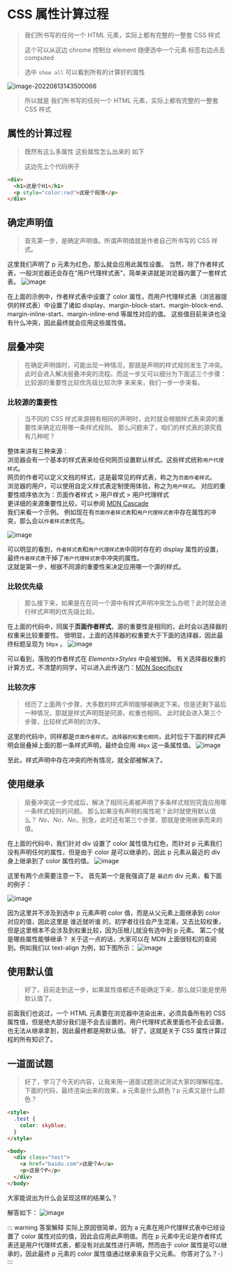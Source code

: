 # CSS 属性计算过程

> 我们所书写的任何一个 HTML 元素，实际上都有完整的一整套 CSS 样式
>
> 这个可以从这边 chrome 控制台 element 随便选中一个元素 标签右边点击 <span class="cor-tip">computed</span>
>
> 选中 `show all` 可以看到所有的计算好的属性

![image-20220813143500066](../assets/computedSytle.jpg)

> 所以就是 <span class="cor-wa">我们所书写的任何一个 HTML 元素，实际上都有完整的一整套 CSS 样式</span>

## 属性的计算过程

> 既然有这么多属性 这些属性怎么出来的 如下
>
> 这边先上个代码例子

```html
<div>
  <h1>这是个H1</h1>
  <p style="color:red">这是个段落</p>
</div>
```

## 确定声明值

> 首先第一步，是确定声明值。所谓声明值就是作者自己所书写的 CSS 样式。

这里我们声明了 p 元素为红色，那么就会应用此属性设置。
当然，除了作者样式表，一般浏览器还会存在“用户代理样式表”，简单来讲就是浏览器内置了一套样式表。
![image](../assets/computedSytle-2.jpg)

在上面的示例中，作者样式表中设置了 color 属性，而用户代理样式表（浏览器提供的样式表）中设置了诸如 display、margin-block-start、margin-block-end、margin-inline-start、margin-inline-end 等属性对应的值。
这些值目前来讲也没有什么冲突，因此最终就会应用这些属性值。

## 层叠冲突

> 在确定声明值时，可能出现一种情况，那就是声明的样式规则发生了冲突。
> 此时会进入解决层叠冲突的流程。而这一步又可以细分为下面这三个步骤：
> 比较源的重要性比较优先级比较次序
> 来来来，我们一步一步来看。

### 比较源的重要性

> 当不同的 CSS 样式来源拥有相同的声明时，此时就会根据样式表来源的重要性来确定应用哪一条样式规则。
> 那么问题来了，咱们的样式表的源究竟有几种呢？

整体来讲有三种来源：  
浏览器会有一个基本的样式表来给任何网页设置默认样式。这些样式统称`用户代理样式`。  
网页的作者可以定义文档的样式，这是最常见的样式表，称之为`页面作者样式`。  
浏览器的用户，可以使用自定义样式表定制使用体验，称之为`用户样式`。
对应的重要性顺序依次为：页面作者样式 > 用户样式 > 用户代理样式  
更详细的来源重要性比较，可以参阅 [MDN Cascade](https://developer.mozilla.org/zh-CN/docs/Web/CSS/Cascade)  
我们来看一个示例。
例如现在有`页面作者样式表`和`用户代理样式表`中存在属性的冲突，那么会以`作者样式表`优先。

![image](../assets/computedSytle-3.jpg)

可以明显的看到，`作者样式表`和`用户代理样式表`中同时存在的 display 属性的设置，最终`作者样式表`干掉了`用户代理样式表`中冲突的属性。  
这就是第一步，根据不同源的重要性来决定应用哪一个源的样式。

### 比较优先级

> 那么接下来，如果是在在同一个源中有样式声明冲突怎么办呢？此时就会进行样式声明的优先级比较。

在上面的代码中，同属于**页面作者样式**，源的重要性是相同的，此时会以选择器的权重来比较重要性。
很明显，上面的选择器的权重要大于下面的选择器，因此最终标题呈现为 `50px` 。
![image](../assets/computedSytle-4.jpg)

可以看到，落败的作者样式在 _Elements>Styles_ 中会被划掉。
有关选择器权重的计算方式，不清楚的同学，可以进入此传送门：[MDN Specificity](https://developer.mozilla.org/en-US/docs/Web/CSS/Specificity)

### 比较次序

> 经历了上面两个步骤，大多数的样式声明能够被确定下来。但是还剩下最后一种情况，那就是样式声明既是同源，权重也相同。
> 此时就会进入第三个步骤，比较样式声明的次序。

这里的代码中，同样都是`页面作者样式`，`选择器的权重也相同`，此时位于下面的样式声明会层叠掉上面的那一条样式声明，最终会应用 `40px` 这一条属性值。
![image](../assets/computedSytle-5.jpg)

至此，样式声明中存在冲突的所有情况，就全部被解决了。

## 使用继承

> 层叠冲突这一步完成后，解决了相同元素被声明了多条样式规则究竟应用哪一条样式规则的问题。
> 那么如果没有声明的属性呢？此时就使用默认值么？
> _No、No、No_，别急，此时还有第三个步骤，那就是使用继承而来的值。

在上面的代码中，我们针对 div 设置了 color 属性值为红色，而针对 p 元素我们没有声明任何的属性，但是由于 color 是可以继承的，因此 p 元素从最近的 div 身上继承到了 color 属性的值。
![image](../assets/computedSytle-6.jpg)

这里有两个点需要注意一下。
首先第一个是我强调了是 `最近的` div 元素，看下面的例子：

![image](../assets/computedSytle-7.jpg)

因为这里并不涉及到选中 p 元素声明 color 值，而是从父元素上面继承到 color 对应的值，因此这里是 <span class="cor-wa">谁近就听谁</span> 的，初学者往往会产生混淆，又去比较权重，但是这里根本不会涉及到权重比较，因为压根儿就没有选中到 p 元素。
第二个就是哪些属性能够继承？
关于这一点的话，大家可以在 MDN 上面很轻松的查阅到。例如我们以 text-align 为例，如下图所示：
![image](../assets/computedSytle-8.jpg)

## 使用默认值

> 好了，目前走到这一步，如果属性值都还不能确定下来，那么就只能是使用默认值了。

前面我们也说过，一个 HTML 元素要在浏览器中渲染出来，必须具备所有的 CSS 属性值，但是绝大部分我们是不会去设置的，用户代理样式表里面也不会去设置，也无法从继承拿到，因此最终都是用默认值。
好了，这就是关于 CSS 属性计算过程的所有知识了。

## 一道面试题

> 好了，学习了今天的内容，让我来用一道面试题测试测试大家的理解程度。
> 下面的代码，最终渲染出来的效果，a 元素是什么颜色？p 元素又是什么颜色？

```html
<style>
  .test {
    color: skyblue;
  }
</style>

<body>
  <div class="test">
    <a href="baidu.com">这是个A</a>
    <p>这是个P</p>
  </div>
</body>
```

大家能说出为什么会呈现这样的结果么？

解答如下：
![image](../assets/computedSytle-9.jpg)

::: warning 答案解释
实际上原因很简单，因为 a 元素在用户代理样式表中已经设置了 color 属性对应的值，因此会应用此声明值。而在 p 元素中无论是作者样式表还是用户代理样式表，都没有对此属性进行声明，然而由于 color 属性是可以继承的，因此最终 p 元素的 color 属性值通过继承来自于父元素。
你答对了么？-）
:::

